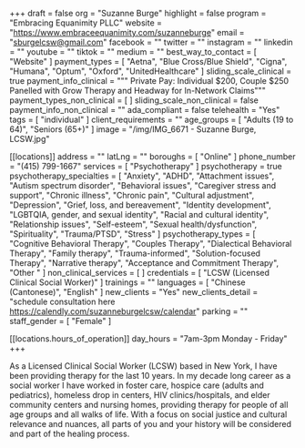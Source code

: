 +++
draft = false
org = "Suzanne Burge"
highlight = false
program = "Embracing Equanimity PLLC"
website = "https://www.embraceequanimity.com/suzanneburge"
email = "sburgelcsw@gmail.com"
facebook = ""
twitter = ""
instagram = ""
linkedin = ""
youtube = ""
tiktok = ""
medium = ""
best_way_to_contact = [ "Website" ]
payment_types = [
  "Aetna",
  "Blue Cross/Blue Shield",
  "Cigna",
  "Humana",
  "Optum",
  "Oxford",
  "UnitedHealthcare"
]
sliding_scale_clinical = true
payment_info_clinical = """
Private Pay: Individual $200, Couple $250
Panelled with Grow Therapy and Headway for In-Network Claims"""
payment_types_non_clinical = [ ]
sliding_scale_non_clinical = false
payment_info_non_clinical = ""
ada_compliant = false
telehealth = "Yes"
tags = [ "individual" ]
client_requirements = ""
age_groups = [ "Adults (19 to 64)", "Seniors (65+)" ]
image = "/img/IMG_6671 - Suzanne Burge, LCSW.jpg"

[[locations]]
address = ""
latLng = ""
boroughs = [ "Online" ]
phone_number = "(415) 799-1667"
services = [ "Psychotherapy" ]
psychotherapy = true
psychotherapy_specialties = [
  "Anxiety",
  "ADHD",
  "Attachment issues",
  "Autism spectrum disorder",
  "Behavioral issues",
  "Caregiver stress and support",
  "Chronic illness",
  "Chronic pain",
  "Cultural adjustment",
  "Depression",
  "Grief, loss, and bereavement",
  "Identity development",
  "LGBTQIA, gender, and sexual identity",
  "Racial and cultural identity",
  "Relationship issues",
  "Self-esteem",
  "Sexual health/dysfunction",
  "Spirituality",
  "Trauma/PTSD",
  "Stress"
]
psychotherapy_types = [
  "Cognitive Behavioral Therapy",
  "Couples Therapy",
  "Dialectical Behavioral Therapy",
  "Family therapy",
  "Trauma-informed",
  "Solution-focused Therapy",
  "Narrative therapy",
  "Acceptance and Commitment Therapy",
  "Other "
]
non_clinical_services = [ ]
credentials = [ "LCSW (Licensed Clinical Social Worker)" ]
trainings = ""
languages = [ "Chinese (Cantonese)", "English" ]
new_clients = "Yes"
new_clients_detail = "schedule consultation here <https://calendly.com/suzanneburgelcsw/calendar>"
parking = ""
staff_gender = [ "Female" ]

  [[locations.hours_of_operation]]
  day_hours = "7am-3pm Monday - Friday"
+++


As a Licensed Clinical Social Worker (LCSW) based in New York, I have been providing therapy for the last 10 years. In my decade long career as a social worker I have worked in foster care, hospice care (adults and pediatrics), homeless drop in centers, HIV clinics/hospitals, and elder community centers and nursing homes, providing therapy for people of all age groups and all walks of life. With a focus on social justice and cultural relevance and nuances, all parts of you and your history will be considered and part of the healing process.
